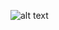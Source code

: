 
![alt text](https://github.com/plaiNem/console_3d_graphic/blob/master/console_3d_graphic/console_3d_graphics.gif?raw=true)
